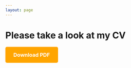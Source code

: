 ```yaml
---
layout: page
---
```


<h1> Please take a look at my CV </h1>

<head>
  <style>
    .download-btn {
      background-color: orange; 
      color: white;
      padding: 15px 25px;
      text-align: center;
      text-decoration: none;
      display: inline-block;
      font-size: 16px;
      font-weight: bold;
      border-radius: 5px;
      border: none;
      cursor: pointer;
      transition: background-color 0.3s;
    }
    .download-btn:hover {
      background-color: #ff7f00; /* Darker orange on hover */
    }
  </style>
</head>
<body>
  <!-- Orange button to download the PDF -->
  <a href="/assets/pdfs/CV_MichaelBieri.pdf" download="yourfile.pdf" class="download-btn">Download PDF</a>
</body>